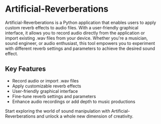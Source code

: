 # Artificial-Reverberations

Artificial-Reverberations is a Python application that enables users to apply custom reverb effects to audio files. With a user-friendly graphical interface, it allows you to record audio directly from the application or import existing .wav files from your device. Whether you're a musician, sound engineer, or audio enthusiast, this tool empowers you to experiment with different reverb settings and parameters to achieve the desired sound effect.

## Key Features

- Record audio or import .wav files
- Apply customizable reverb effects
- User-friendly graphical interface
- Fine-tune reverb settings and parameters
- Enhance audio recordings or add depth to music productions

Start exploring the world of sound manipulation with Artificial-Reverberations and unlock a whole new dimension of creativity.
